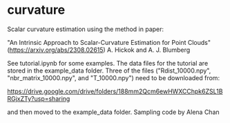 # curvature
Scalar curvature estimation using the method in paper:

"An Intrinsic Approach to Scalar-Curvature Estimation for Point Clouds" (https://arxiv.org/abs/2308.02615)
A. Hickok and A. J. Blumberg

See tutorial.ipynb for some examples. The data files for the tutorial are stored in the example_data folder. Three of the files ("Rdist_10000.npy", "nbr_matrix_10000.npy", and "T_10000.npy") need to be downloaded from:

https://drive.google.com/drive/folders/188mm2Qcm6ewHWXCChpk6ZSL1BRGjxZTy?usp=sharing

and then moved to the example_data folder.
Sampling code by Alena Chan
